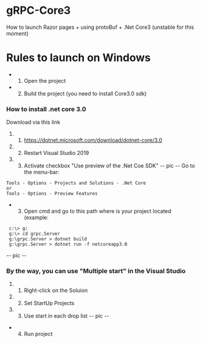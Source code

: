 # gRPC-Core3
How to launch Razor pages + using protoBuf + .Net Core3 (unstable for this moment)

# Rules to launch on Windows 
* 1. Open the project
* 2. Build the project 
(you need to install Core3.0 sdk)
### How to install .net core 3.0 
Download via this link
 1. 1. https://dotnet.microsoft.com/download/dotnet-core/3.0
 1. 2. Restart Visual Studio 2019
 1. 3. Activate checkbox "Use preview of the .Net Coe SDK" 
-- pic --
Go to the menu-bar: 
```
Tools - Options - Projects and Solutions - .Net Core
or
Tools - Options - Preview Features 
```

* 3. Open cmd and go to this path where is your project located
(example: 
```
 c:\> g:
 g:\> cd grpc.Server
 g:\grpc.Server > dotnet build
 g:\grpc.Server > dotnet run -f netcoreapp3.0
```
-- pic -- 
### By the way, you can use "Multiple start" in the Visual Studio 
 1. 1. Right-click on the Soluion  
 1. 2. Set StartUp Projects
 1. 3. Use start in each drop list 
-- pic --   
* 4. Run project 
 
